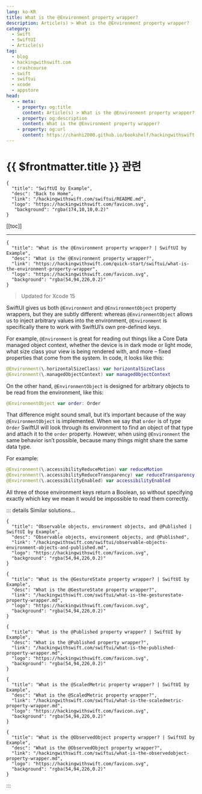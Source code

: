 ```yaml
---
lang: ko-KR
title: What is the @Environment property wrapper?
description: Article(s) > What is the @Environment property wrapper?
category:
  - Swift
  - SwiftUI
  - Article(s)
tag: 
  - blog
  - hackingwithswift.com
  - crashcourse
  - swift
  - swiftui
  - xcode
  - appstore
head:
  - - meta:
    - property: og:title
      content: Article(s) > What is the @Environment property wrapper?
    - property: og:description
      content: What is the @Environment property wrapper?
    - property: og:url
      content: https://chanhi2000.github.io/bookshelf/hackingwithswift.com/swiftui/what-is-the-environment-property-wrapper.html
---
```


# {{ $frontmatter.title }} 관련

```component VPCard
{
  "title": "SwiftUI by Example",
  "desc": "Back to Home",
  "link": "/hackingwithswift.com/swiftui/README.md",
  "logo": "https://hackingwithswift.com/favicon.svg",
   "background": "rgba(174,10,10,0.2)"
}
```

[[toc]]

---

```component VPCard
{
  "title": "What is the @Environment property wrapper? | SwiftUI by Example",
  "desc": "What is the @Environment property wrapper?",
  "link": "https://hackingwithswift.com/quick-start/swiftui/what-is-the-environment-property-wrapper",
  "logo": "https://hackingwithswift.com/favicon.svg",
  "background": "rgba(54,94,226,0.2)"
}
```

> Updated for Xcode 15

SwiftUI gives us both `@Environment` and `@EnvironmentObject` property wrappers, but they are subtly different: whereas `@EnvironmentObject` allows us to inject arbitrary values into the environment, `@Environment` is specifically there to work with SwiftUI’s own pre-defined keys.

For example, `@Environment` is great for reading out things like a Core Data managed object context, whether the device is in dark mode or light mode, what size class your view is being rendered with, and more – fixed properties that come from the system. In code, it looks like this:

```swift
@Environment(\.horizontalSizeClass) var horizontalSizeClass
@Environment(\.managedObjectContext) var managedObjectContext
```

On the other hand, `@EnvironmentObject` is designed for arbitrary objects to be read from the environment, like this:

```swift
@EnvironmentObject var order: Order
```

That difference might sound small, but it’s important because of the way `@EnvironmentObject` is implemented. When we say that `order` is of type `Order` SwiftUI will look through its environment to find an object of that type and attach it to the `order` property. However, when using `@Environment` the same behavior isn’t possible, because many things might share the same data type.

For example:

```swift
@Environment(\.accessibilityReduceMotion) var reduceMotion
@Environment(\.accessibilityReduceTransparency) var reduceTransparency
@Environment(\.accessibilityEnabled) var accessibilityEnabled
```

All three of those environment keys return a Boolean, so without specifying exactly which key we mean it would be impossible to read them correctly.

::: details Similar solutions…

```component VPCard
{
  "title": "Observable objects, environment objects, and @Published | SwiftUI by Example",
  "desc": "Observable objects, environment objects, and @Published",
  "link": "/hackingwithswift.com/swiftui/observable-objects-environment-objects-and-published.md",
  "logo": "https://hackingwithswift.com/favicon.svg",
  "background": "rgba(54,94,226,0.2)"
}
```

```component VPCard
{
  "title": "What is the @GestureState property wrapper? | SwiftUI by Example",
  "desc": "What is the @GestureState property wrapper?",
  "link": "/hackingwithswift.com/swiftui/what-is-the-gesturestate-property-wrapper.md",
  "logo": "https://hackingwithswift.com/favicon.svg",
  "background": "rgba(54,94,226,0.2)"
}
```

```component VPCard
{
  "title": "What is the @Published property wrapper? | SwiftUI by Example",
  "desc": "What is the @Published property wrapper?",
  "link": "/hackingwithswift.com/swiftui/what-is-the-published-property-wrapper.md",
  "logo": "https://hackingwithswift.com/favicon.svg",
  "background": "rgba(54,94,226,0.2)"
}
```

```component VPCard
{
  "title": "What is the @ScaledMetric property wrapper? | SwiftUI by Example",
  "desc": "What is the @ScaledMetric property wrapper?",
  "link": "/hackingwithswift.com/swiftui/what-is-the-scaledmetric-property-wrapper.md",
  "logo": "https://hackingwithswift.com/favicon.svg",
  "background": "rgba(54,94,226,0.2)"
}
```

```component VPCard
{
  "title": "What is the @ObservedObject property wrapper? | SwiftUI by Example",
  "desc": "What is the @ObservedObject property wrapper?",
  "link": "/hackingwithswift.com/swiftui/what-is-the-observedobject-property-wrapper.md",
  "logo": "https://hackingwithswift.com/favicon.svg",
  "background": "rgba(54,94,226,0.2)"
}
```

:::


